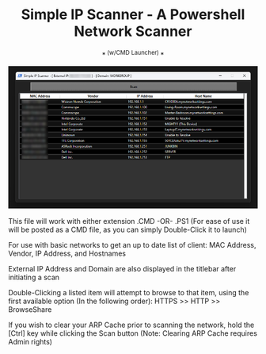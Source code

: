 <h1 align="center">Simple IP Scanner - A Powershell Network Scanner</h1>
<p align="center">*<sup align="center"> (w/CMD Launcher) </sup>*</p>

<p align="center"><img src="https://github.com/illsk1lls/IPScanner/blob/main/.readme/IPScanner.png?raw=true"></p>

This file will work with either extension .CMD -OR- .PS1
(For ease of use it will be posted as a CMD file, as you can simply Double-Click it to launch)

For use with basic networks to get an up to date list of client: MAC Address, Vendor, IP Address, and Hostnames<br>

External IP Address and Domain are also displayed in the titlebar after initiating a scan<br>

Double-Clicking a listed item will attempt to browse to that item, using the first available option (In the following order): HTTPS \>\> HTTP \>\> BrowseShare<br>

If you wish to clear your ARP Cache prior to scanning the network, hold the \[Ctrl\] key while clicking the Scan button (Note: Clearing ARP Cache requires Admin rights)